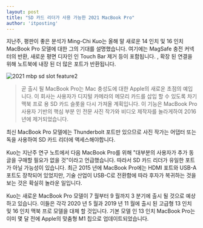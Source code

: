 ```yaml
---
layout: post
title: "SD 카드 리더가 사용 가능한 2021 MacBook Pro"
author: 'itposting'
---
```



지난주, 평판이 좋은 분석가 Ming-Chi Kuo는 올해 말 새로운 14 인치 및 16 인치 MacBook Pro 모델에 대한 그의 기대를 설명했습니다. 여기에는 MagSafe 충전 커넥터의 반환, 새로운 평면 디자인 인 Touch Bar 제거 등이 포함됩니다.
 , 확장 된 연결을 위해 노트북에 내장 된 더 많은 포트가 반환됩니다.

![2021 mbp sd slot feature2](https://images.macrumors.com/t/BuPpIlsrdTQNHGIKdZG9x0TeXjI=/2500x0/filters:no_upscale():quality(90)/article-new/2021/01/2021-mbp-sd-slot-feature2.jpg)

> 곧 출시 될 MacBook Pro는 Mac 충성도에 대한 Apple의 새로운 초점의 예입니다.
 이 회사는 사용자가 디지털 카메라의 메모리 카드를 삽입 할 수 있도록 차기 맥북 프로 용 SD 카드 슬롯을 다시 가져올 계획입니다.
 이 기능은 MacBook Pro 사용자 기반의 핵심 부분 인 전문 사진 작가와 비디오 제작자를 놀라게하여 2016 년에 제거되었습니다.

최신 MacBook Pro 모델에는 Thunderbolt 포트만 있으므로 사진 작가는 어댑터 또는 독을 사용하여 SD 카드 리더에 액세스해야합니다.

Kuo는 지난주 연구 노트에서 다음 MacBook Pro를 위해 "대부분의 사용자가 추가 동글을 구매할 필요가 없을 것"이라고 언급했습니다. 따라서 SD 카드 리더가 유일한 포트가 아닐 가능성이 있습니다.
 최근 2015 년에 MacBook Pro에는 HDMI 포트와 USB-A 포트도 장착되어 있었지만, 기술 산업이 USB-C로 전환함에 따라 후자가 복귀하는 것을 보는 것은 확실히 놀라운 일입니다.

Kuo는 새로운 MacBook Pro 모델이 7 월부터 9 월까지 3 분기에 출시 될 것으로 예상하고 있습니다.
 이들은 각각 2020 년 5 월과 2019 년 11 월에 출시 된 고급형 13 인치 및 16 인치 맥북 프로 모델을 대체 할 것입니다.
 기본 모델 인 13 인치 MacBook Pro는 이미 몇 달 전에 Apple의 맞춤형 M1 칩으로 업데이트되었습니다.